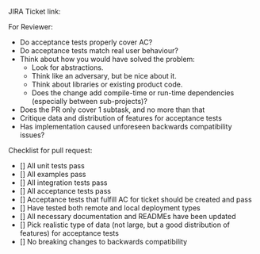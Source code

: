 JIRA Ticket link:

For Reviewer:

* Do acceptance tests properly cover AC?
* Do acceptance tests match real user behaviour?
* Think about how you would have solved the problem:
   * Look for abstractions.
   * Think like an adversary, but be nice about it.
   * Think about libraries or existing product code.
   * Does the change add compile-time or run-time dependencies (especially between sub-projects)?
* Does the PR only cover 1 subtask, and no more than that
* Critique data and distribution of features for acceptance tests
* Has implementation caused unforeseen backwards compatibility issues?

Checklist for pull request:

- [] All unit tests pass
- [] All examples pass
- [] All integration tests pass
- [] All acceptance tests pass
- [] Acceptance tests that fulfill AC for ticket should be created and pass
- [] Have tested both remote and local deployment types
- [] All necessary documentation and READMEs have been updated
- [] Pick realistic type of data (not large, but a good distribution of features) for acceptance tests
- [] No breaking changes to backwards compatibility
